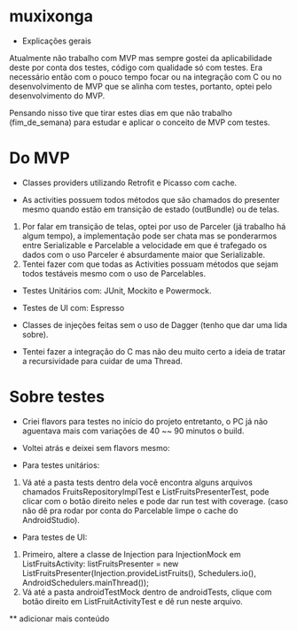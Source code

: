 # muxixonga

* Explicações gerais

Atualmente não trabalho com MVP mas sempre gostei da aplicabilidade deste por conta dos testes, código com qualidade só com testes. 
Era necessário então com o pouco tempo focar ou na integração com C ou no desenvolvimento de MVP que se alinha com testes, portanto, optei pelo desenvolvimento do MVP. 

Pensando nisso tive que tirar estes dias em que não trabalho (fim_de_semana) para estudar e aplicar o conceito de MVP com testes.

# Do MVP
- Classes providers utilizando Retrofit e Picasso com cache.

- As activities possuem todos métodos que são chamados do presenter mesmo quando estão em transição de estado (outBundle) ou de telas.
1. Por falar em transição de telas, optei por uso de Parceler (já trabalho há algum tempo), a implementação pode ser chata mas se ponderarmos entre Serializable e Parcelable a velocidade em que é trafegado os dados com o uso Parceler é absurdamente maior que Serializable.
2. Tentei fazer com que todas as Activities possuam métodos que sejam todos testáveis mesmo com o uso de Parcelables.

- Testes Unitários com: JUnit, Mockito e Powermock.

- Testes de UI com: Espresso

- Classes de injeções feitas sem o uso de Dagger (tenho que dar uma lida sobre).

- Tentei fazer a integração do C mas não deu muito certo a ideia de tratar a recursividade para cuidar de uma Thread.

# Sobre testes
- Criei flavors para testes no início do projeto entretanto, o PC já não aguentava mais com variações de 40 ~~ 90 minutos o build.

- Voltei atrás e deixei sem flavors mesmo:
* Para testes unitários:
 1. Vá até a pasta tests dentro dela você encontra alguns arquivos chamados FruitsRepositoryImplTest e ListFruitsPresenterTest, pode clicar com o botão direito neles e pode dar run test with coverage. (caso não dê pra rodar por conta do Parcelable limpe o cache do AndroidStudio).

* Para testes de UI:
 1. Primeiro, altere a classe de Injection para InjectionMock em ListFruitsActivity:
    listFruitsPresenter = new ListFruitsPresenter(Injection.provideListFruits(), Schedulers.io(), AndroidSchedulers.mainThread());
 2. Vá até a pasta androidTestMock dentro de androidTests, clique com botão direito em ListFruitActivityTest e dê run neste arquivo.

** adicionar mais conteúdo
